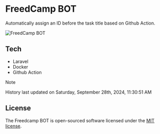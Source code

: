# FreedCamp BOT

Automatically assign an ID before the task title based on Github Action.

![FreedCamp BOT](https://repository-images.githubusercontent.com/737932867/7d34798b-2680-471c-b089-a78a718d3d6a)

## Tech

- Laravel
- Docker
- Github Action

> [!NOTE]  
> History last updated on Saturday, September 28th, 2024, 11:30:51 AM

## License

The Freedcamp BOT is open-sourced software licensed under the [MIT license](https://opensource.org/licenses/MIT).
